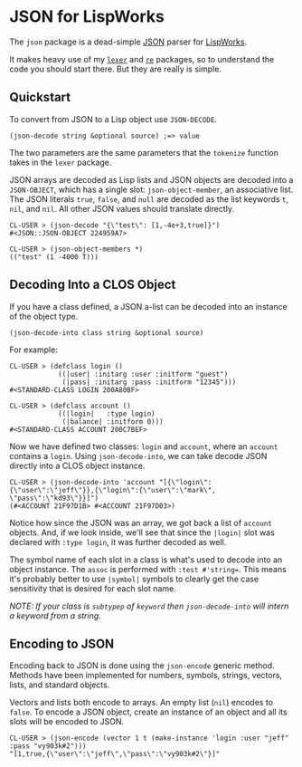 # JSON for LispWorks

The `json` package is a dead-simple [JSON](http://www.json.org) parser for [LispWorks](http://www.lispworks.com).

It makes heavy use of my [`lexer`](http://github.com/massung/lexer) and [`re`](http://github.com/massung/re) packages, so to understand the code you should start there. But they are really is simple.

## Quickstart

To convert from JSON to a Lisp object use `JSON-DECODE`.

	(json-decode string &optional source) ;=> value

The two parameters are the same parameters that the `tokenize` function takes in the `lexer` package.

JSON arrays are decoded as Lisp lists and JSON objects are decoded into a `JSON-OBJECT`, which has a single slot: `json-object-member`, an associative list. The JSON literals `true`, `false`, and `null` are decoded as the list keywords `t`, `nil`, and `nil`. All other JSON values should translate directly.

	CL-USER > (json-decode "{\"test\": [1,-4e+3,true]}")
	#<JSON::JSON-OBJECT 224959A7>

	CL-USER > (json-object-members *)
	(("test" (1 -4000 T)))

## Decoding Into a CLOS Object

If you have a class defined, a JSON a-list can be decoded into an instance of the object type.

	(json-decode-into class string &optional source)

For example:

	CL-USER > (defclass login ()
	            ((|user| :initarg :user :initform "guest")
	             (|pass| :initarg :pass :initform "12345")))
	#<STANDARD-CLASS LOGIN 200A80BF>

	CL-USER > (defclass account ()
	            ((|login|   :type login)
	             (|balance| :initform 0)))
	#<STANDARD-CLASS ACCOUNT 200C7BEF>

Now we have defined two classes: `login` and `account`, where an `account` contains a `login`. Using `json-decode-into`, we can take decode JSON directly into a CLOS object instance.

	CL-USER > (json-decode-into 'account "[{\"login\":{\"user\":\"jeff\"}},{\"login\":{\"user\":\"mark\", \"pass\":\"kd93\"}}]")
	(#<ACCOUNT 21F97D1B> #<ACCOUNT 21F97D03>)

Notice how since the JSON was an array, we got back a list of `account` objects. And, if we look inside, we'll see that since the `|login|` slot was declared with `:type login`, it was further decoded as well.

The symbol name of each slot in a class is what's used to decode into an object instance. The `assoc` is performed with `:test #'string=`. This means it's probably better to use `|symbol|` symbols to clearly get the case sensitivity that is desired for each slot name.

*NOTE: If your class is `subtypep` of `keyword` then `json-decode-into` will intern a keyword from a string.*

## Encoding to JSON

Encoding back to JSON is done using the `json-encode` generic method. Methods have been implemented for numbers, symbols, strings, vectors, lists, and standard objects.

Vectors and lists both encode to arrays. An empty list (`nil`) encodes to `false`. To encode a JSON object, create an instance of an object and all its slots will be encoded to JSON.

	CL-USER > (json-encode (vector 1 t (make-instance 'login :user "jeff" :pass "vy903k#2")))
	"[1,true,{\"user\":\"jeff\",\"pass\":\"vy903k#2\"}]"
